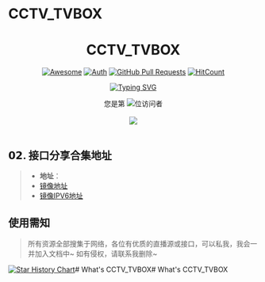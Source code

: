 # CCTV_TVBOX

<div align="center">
<h1>CCTV_TVBOX</h1>

[![Awesome](https://awesome.re/badge.svg)](https://awesome.re)
[![Auth](https://img.shields.io/badge/Auth-Terry-ff69b4)](https://github.com/tengxing)
[![GitHub Pull Requests](https://img.shields.io/github/stars/tengxing/CCTV_TVBOX?logo=Undertale)](https://github.com/tengxing/CCTV_TVBOX/stargazers)
[![HitCount](https://views.whatilearened.today/views/github/tengxing/CCTV_TVBOX.svg)](https://github.com/tengxing/CCTV_TVBOX)

[![Typing SVG](https://readme-typing-svg.demolab.com?font=Fira+Code&weight=900&size=22&duration=4000&pause=1000&color=140900&center=true&vCenter=true&width=550&height=30&lines=%E2%AD%90%E4%BC%98%E8%B4%A8%E6%8E%A5%E5%8F%A3%C2%B7%E7%9B%B4%E6%92%AD%E6%BA%90%C2%B7%E7%9B%B8%E5%85%B3%E8%BD%AF%E4%BB%B6%E5%92%8C%E7%BD%91%E7%AB%99%E7%9A%84%E6%90%9C%E9%9B%86%E5%88%86%E4%BA%AB%E2%AD%90)](https://git.io/typing-svg)

您是第  <img src="https://profile-counter.glitch.me/tengxing/count.svg" />位访问者
<br><br>
<img src="https://v2.jinrishici.com/one.svg?font-size=24&spacing=2&color=DeepPink ">
</div>



<img src="https://cdn.jsdelivr.net/gh/eryajf/tu@main/img/image_20240420_214408.gif" width="100%"  height="2">

## 𝟬𝟮. 接口分享合集地址

>* **地址**：
>* [镜像地址](https://mirror.ghproxy.com/https://raw.githubusercontent.com/tengxing/CCTV_TVBOX/main/CCTV.txt)
>* [镜像IPV6地址](https://mirror.ghproxy.com/https://raw.githubusercontent.com/tengxing/CCTV_TVBOX/main/CCTV_IPV6.txt)

## 使用需知

>所有资源全部搜集于网络，各位有优质的直播源或接口，可以私我，我会一并加入文档中~ 如有侵权，请联系我删除~

[![Star History Chart](https://api.star-history.com/svg?repos=CCTV_TVBOX&type=Date)](https://star-history.com/#CatBoxs/Cat_tv&Date)# What's CCTV_TVBOX# What's CCTV_TVBOX
